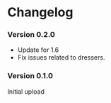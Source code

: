 ﻿Changelog
===============

### Version 0.2.0
* Update for 1.6
* Fix issues related to dressers.

### Version 0.1.0

Initial upload